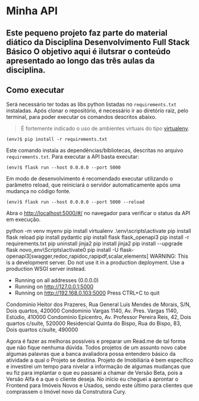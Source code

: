 # Minha API
Este pequeno projeto faz parte do material diático da Disciplina **Desenvolvimento Full Stack Básico** 
O objetivo aqui é ilutsrar o conteúdo apresentado ao longo das três aulas da disciplina.
---
## Como executar 
Será necessário ter todas as libs python listadas no `requirements.txt` instaladas.
Após clonar o repositório, é necessário ir ao diretório raiz, pelo terminal, para poder executar os comandos descritos abaixo.
> É fortemente indicado o uso de ambientes virtuais do tipo [virtualenv](https://virtualenv.pypa.io/en/latest/installation.html).
```
(env)$ pip install -r requirements.txt
```
Este comando instala as dependências/bibliotecas, descritas no arquivo `requirements.txt`.
Para executar a API  basta executar:
```
(env)$ flask run --host 0.0.0.0 --port 5000
```
Em modo de desenvolvimento é recomendado executar utilizando o parâmetro reload, que reiniciará o servidor
automaticamente após uma mudança no código fonte. 
```
(env)$ flask run --host 0.0.0.0 --port 5000 --reload
```
Abra o [http://localhost:5000/#/](http://localhost:5000/#/) no navegador para verificar o status da API em execução.

python -m venv myenv 
pip install virtualenv
.\env\scripts\activate
pip install flask reload
pip install pydantic
pip install flask flask_openapi3
pip install -r requirements.txt
pip uninstall jinja2
pip install jinja2
pip install --upgrade flask
novo_env\Scripts\activate0
pip install -U flask-openapi3[swagger,redoc,rapidoc,rapipdf,scalar,elements]
WARNING: This is a development server. Do not use it in a production deployment. Use a production WSGI server instead.
 * Running on all addresses (0.0.0.0)
 * Running on http://127.0.0.1:5000
 * Running on http://192.168.0.103:5000
Press CTRL+C to quit

Condominio Heitor dos Prazeres, Rua General Luís Mendes de Morais, S/N, Dois quartos, 420000
Condominio Vargas 1140, Av. Pres. Vargas 1140, Estúdio, 410000 
Condominio Epicentro, Av. Professor Pereira Reis, 42, Dois quartos c/suíte, 520000 
Residencial Quinta do Bispo, Rua do Bispo, 83, Dois quartos c/suíte, 490000

Agora é fazer as melhoras possíveis e preparar um Read.me de tal forma que não fique nenhuma dúvida.
Todos projetos de um assunto novo cabe algumas palavras que a banca avaliadora possa entendero básico da atividade a qual o Projeto se destina.
Projeto de Imobiliária é bem específico e investirei um tempo para nivelar a informação de algumas mudanças que eu fiz para implantar o que eu passarei a chamar de Versão Beta, pois a Versão Alfa é a que o cliente deseja.
No início eu cheguei a aprontar o Frontend para Imóveis Novos e Usados, sendo este último para clientes que comprassem o Imóvel novo da Construtora Cury.